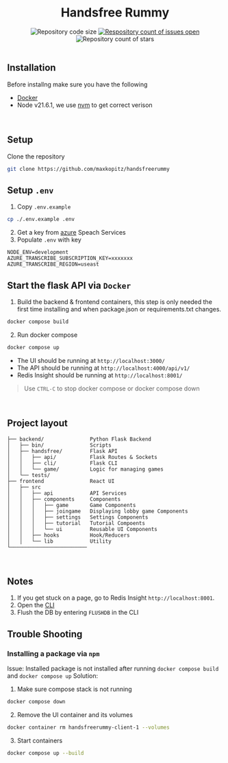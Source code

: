 <div align="center">
  <h1>Handsfree Rummy</h1>
  <a>
    <img
      src="https://img.shields.io/github/languages/code-size/maxkopitz/handsfreerummy"
      alt="Repository code size" />
  </a>
  <a href="https://github.com/maxkopitz/handsfree/">
    <img
      src="https://img.shields.io/github/issues/maxkopitz/handsfreerummy"
      alt="Respository count of issues open" />
  </a>
  <a>
    <img
      src="https://img.shields.io/github/stars/maxkopitz/handsfreerummy"
      alt="Repository count of stars" />
  </a>
</div>
<br />

Installation
-------
Before installng make sure you have the following
- [Docker](https://docs.docker.com/desktop/)
- Node v21.6.1, we use [nvm](https://github.com/nvm-sh/nvm) to get correct verison

<br />

Setup
--------
Clone the repository
```sh
git clone https://github.com/maxkopitz/handsfreerummy
```

## Setup `.env`
1. Copy `.env.example`
```sh
cp ./.env.example .env
```

2. Get a key from [azure](https://portal.azure.com/#home) Speach Services
3. Populate `.env` with key

```
NODE_ENV=development
AZURE_TRANSCRIBE_SUBSCRIPTION_KEY=xxxxxxx
AZURE_TRANSCRIBE_REGION=useast
```

## Start the flask API via ``Docker``
1. Build the backend & frontend containers, this step is only needed the first time installing and when package.json or requirements.txt changes.
```sh
docker compose build
```
2. Run docker compose
```sh
docker compose up
```
- The UI should be running at ``http://localhost:3000/``
- The API should be running at ``http://localhost:4000/api/v1/``
- Redis Insight should be running at ``http://localhost:8001/``

> Use ``CTRL-C`` to stop docker compose or docker compose down
<br />

Project layout
-----

    ├── backend/               Python Flask Backend
    │   ├── bin/               Scripts
    │   ├── handsfree/         Flask API
    │   │   ├── api/           Flask Routes & Sockets
    │   │   ├── cli/           Flask CLI
    │   │   └── game/          Logic for managing games
    │   └── tests/
    ├── frontend               React UI
    │   ├── src
    │   │   ├── api            API Services
    │   │   ├── components     Components
    │   │   │   ├── game       Game Components
    │   │   │   ├── joingame   Displaying lobby game Components
    │   │   │   ├── settings   Settings Components
    │   │   │   ├── tutorial   Tutorial Compoents
    │   │   │   └── ui         Reusable UI Components
    │   │   ├── hooks          Hook/Reducers
    │   │   └── lib            Utility
    └─────────────────────────
<br />

Notes
--------
1. If you get stuck on a page, go to Redis Insight ``http://localhost:8001``.
2. Open the [CLI](https://redis.io/docs/connect/insight/#cli)
3. Flush the DB by entering ``FLUSHDB`` in the CLI
## Trouble Shooting
### Installing a package via ``npm``
Issue: Installed package is not installed after running ``docker compose build`` and ``docker compose up``
Solution:
1. Make sure compose stack is not running
```sh
docker compose down
```
2. Remove the UI container and its volumes
```sh
docker container rm handsfreerummy-client-1 --volumes
```
3. Start containers
```sh
docker compose up --build
```
